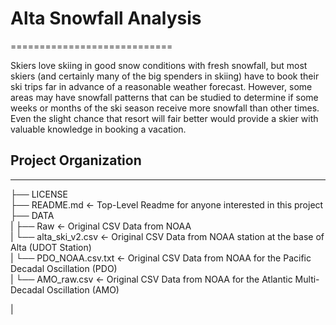 # Alta Snowfall Analysis

============================

Skiers love skiing in good snow conditions with fresh snowfall, but most skiers (and certainly many of the big spenders in skiing) have to book their ski trips far in advance of a reasonable weather forecast. However, some areas may have snowfall patterns that can be studied to determine if some weeks or months of the ski season receive more snowfall than other times. Even the slight chance that resort will fair better would provide a skier with valuable knowledge in booking a vacation. 

## Project Organization

-----------
├── LICENSE <br>
├── README.md     <- Top-Level Readme for anyone interested in this project <br>
├── DATA <br>
|   ├── Raw       <- Original CSV Data from NOAA <br>
|       └── alta_ski_v2.csv   <- Original CSV Data from NOAA station at the base of Alta (UDOT Station) <br>
|       └── PDO_NOAA.csv.txt  <- Original CSV Data from NOAA for the Pacific Decadal Oscillation (PDO) <br>
|       └── AMO_raw.csv       <- Original CSV Data from NOAA for the Atlantic Multi-Decadal Oscillation (AMO) <br>

|

